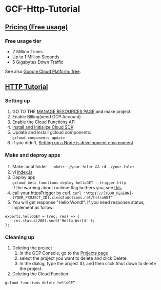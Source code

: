# GCF-Http-Tutorial

## [Pricing (Free usage)](https://cloud.google.com/functions/pricing-summary/?hl=ja)
### Free usage tier
- 2 Million	Times
- Up to 1 Million Seconds
- 5 Gigabytes Down Traffic

See also [Google Cloud Platform: free](https://cloud.google.com/free/?hl=ja).

## [HTTP Tutorial](https://cloud.google.com/functions/docs/tutorials/http?hl=ja)
### Setting up
1. GO TO THE [MANAGE RESOURCES PAGE](https://console.cloud.google.com/cloud-resource-manager?_ga=2.185008361.-1306992646.1554131714) and make project.
1. Enable Billing(need GCP Account)
1. [Enable the Cloud Functions API](https://console.cloud.google.com/flows/enableapi?apiid=cloudfunctions&redirect=https://cloud.google.com/functions/docs/tutorials/http&_ga=2.147738103.-1306992646.1554131714)
1. [Install and Initialize Cloud SDK](https://cloud.google.com/sdk/docs/?hl=ja)
1. Update and install gcloud components:  
`gcloud components update`
1. if you didn't, [Setting up a Node.js development environment](https://cloud.google.com/nodejs/docs/setup?hl=ja)
### Make and deproy apps
1. Make local folder 　
`mkdir ~/your-foler && cd ~/your-foler`
1. vi [index.js](index.js)
1. Deploy app  
`gcloud beta functions deploy helloGET --trigger-http`  
If the warning about runtime flag bothers you, see [this](https://cloud.google.com/functions/docs/concepts/go-runtime?hl=ja).
1. call your httpsTrigger by curl.
`curl "https://[YOUR_REGION]-[YOUR_PROJECT_ID].cloudfunctions.net/helloGET"
`
1. You will get response "Hello World!".
If you need response status, implement as follow:
```
exports.helloGET = (req, res) => {
    res.status(200).send('Hello World!');
};
```

### Cleaning up
1. Deleting the project
    1. In the GCP Console, go to the [Projects page](https://console.cloud.google.com/iam-admin/projects?_ga=2.244729285.-1306992646.1554131714)
    1. select the project you want to delete and click Delete.
    1. In the dialog, type the project ID, and then click Shut down to delete the project.
1. Deleting the Cloud Function
```
gcloud functions delete helloGET 
```